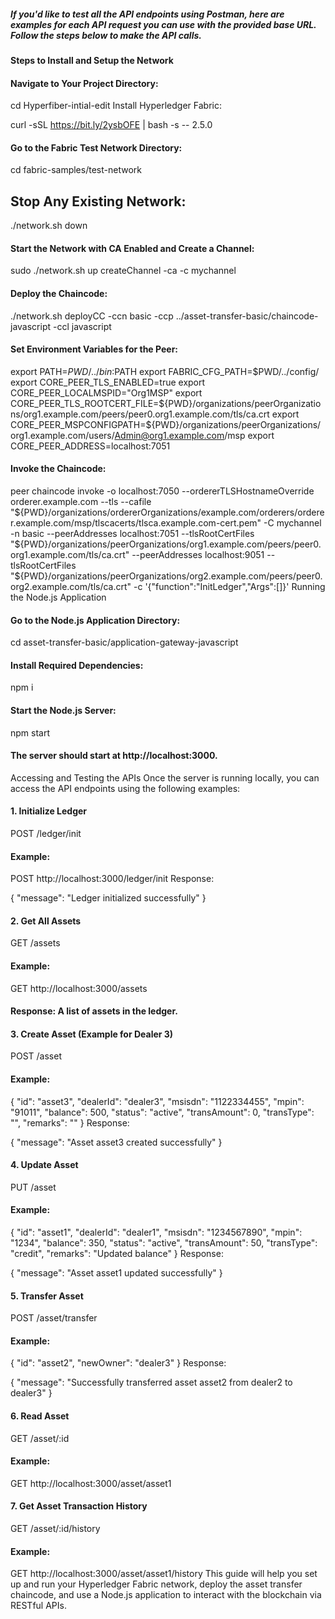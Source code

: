 
##### If you'd like to test all the API endpoints using Postman, here are examples for each API request you can use with the provided base URL. Follow the steps below to make the API calls.

 #### Steps to Install and Setup the Network
#### Navigate to Your Project Directory:



cd Hyperfiber-intial-edit
Install Hyperledger Fabric:



curl -sSL https://bit.ly/2ysbOFE | bash -s -- 2.5.0
#### Go to the Fabric Test Network Directory:



cd fabric-samples/test-network

## Stop Any Existing Network:


./network.sh down
#### Start the Network with CA Enabled and Create a Channel:


sudo ./network.sh up createChannel -ca -c mychannel
#### Deploy the Chaincode:


./network.sh deployCC -ccn basic -ccp ../asset-transfer-basic/chaincode-javascript -ccl javascript
#### Set Environment Variables for the Peer:



export PATH=${PWD}/../bin:$PATH
export FABRIC_CFG_PATH=$PWD/../config/
export CORE_PEER_TLS_ENABLED=true
export CORE_PEER_LOCALMSPID="Org1MSP"
export CORE_PEER_TLS_ROOTCERT_FILE=${PWD}/organizations/peerOrganizations/org1.example.com/peers/peer0.org1.example.com/tls/ca.crt
export CORE_PEER_MSPCONFIGPATH=${PWD}/organizations/peerOrganizations/org1.example.com/users/Admin@org1.example.com/msp
export CORE_PEER_ADDRESS=localhost:7051

#### Invoke the Chaincode:



peer chaincode invoke -o localhost:7050 --ordererTLSHostnameOverride orderer.example.com --tls --cafile "${PWD}/organizations/ordererOrganizations/example.com/orderers/orderer.example.com/msp/tlscacerts/tlsca.example.com-cert.pem" -C mychannel -n basic --peerAddresses localhost:7051 --tlsRootCertFiles "${PWD}/organizations/peerOrganizations/org1.example.com/peers/peer0.org1.example.com/tls/ca.crt" --peerAddresses localhost:9051 --tlsRootCertFiles "${PWD}/organizations/peerOrganizations/org2.example.com/peers/peer0.org2.example.com/tls/ca.crt" -c '{"function":"InitLedger","Args":[]}'
Running the Node.js Application
#### Go to the Node.js Application Directory:



cd asset-transfer-basic/application-gateway-javascript
#### Install Required Dependencies:


npm i
#### Start the Node.js Server:



npm start
#### The server should start at http://localhost:3000.

Accessing and Testing the APIs
Once the server is running locally, you can access the API endpoints using the following examples:

#### 1. Initialize Ledger
POST /ledger/init
#### Example:


POST http://localhost:3000/ledger/init
Response:


{
  "message": "Ledger initialized successfully"
}
#### 2. Get All Assets
GET /assets
#### Example:


GET http://localhost:3000/assets
#### Response: A list of assets in the ledger.
#### 3. Create Asset (Example for Dealer 3)
POST /asset
#### Example:


{
  "id": "asset3",
  "dealerId": "dealer3",
  "msisdn": "1122334455",
  "mpin": "91011",
  "balance": 500,
  "status": "active",
  "transAmount": 0,
  "transType": "",
  "remarks": ""
}
Response:

{
  "message": "Asset asset3 created successfully"
}
#### 4. Update Asset
PUT /asset
#### Example:


{
  "id": "asset1",
  "dealerId": "dealer1",
  "msisdn": "1234567890",
  "mpin": "1234",
  "balance": 350,
  "status": "active",
  "transAmount": 50,
  "transType": "credit",
  "remarks": "Updated balance"
}
Response:


{
  "message": "Asset asset1 updated successfully"
}
#### 5. Transfer Asset
POST /asset/transfer
#### Example:


{
  "id": "asset2",
  "newOwner": "dealer3"
}
Response:


{
  "message": "Successfully transferred asset asset2 from dealer2 to dealer3"
}
#### 6. Read Asset
GET /asset/:id
#### Example:


GET http://localhost:3000/asset/asset1
#### 7. Get Asset Transaction History
GET /asset/:id/history

#### Example:

GET http://localhost:3000/asset/asset1/history
This guide will help you set up and run your Hyperledger Fabric network, deploy the asset transfer chaincode, and use a Node.js application to interact with the blockchain via RESTful APIs.
